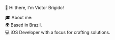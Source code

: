 👋 Hi there, I'm Victor Brigido!



🎓 About me:  
🌍 Based in Brazil.   
💻 iOS Developer with a focus for crafting solutions.

